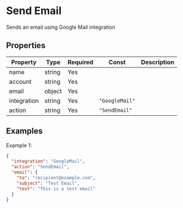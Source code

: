 # Send Email

Sends an email using Google Mail integration

## Properties

| Property | Type | Required | Const | Description |
|----------|------|----------|-------|-------------|
| name | string | Yes |  |  |
| account | string | Yes |  |  |
| email | object | Yes |  |  |
| integration | string | Yes | `"GoogleMail"` |  |
| action | string | Yes | `"SendEmail"` |  |

## Examples

Example 1:

```json
{
  "integration": "GoogleMail",
  "action": "SendEmail",
  "email": {
    "to": "recipient@example.com",
    "subject": "Test Email",
    "text": "This is a test email"
  }
}
```

